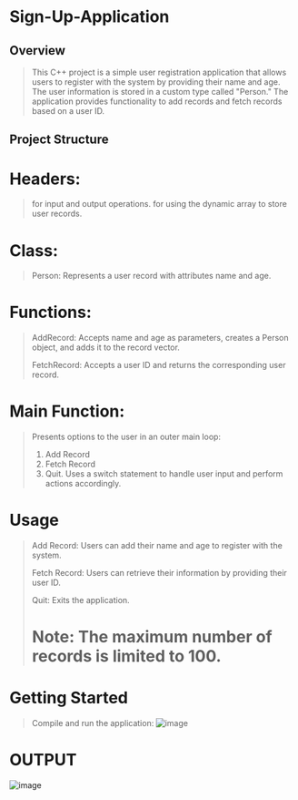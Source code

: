 # Sign-Up-Application

## Overview
> This C++ project is a simple user registration application that allows users to register with the system by providing their name and age.
> The user information is stored in a custom type called "Person." The application provides functionality to add records and fetch records based on a user ID.

## Project Structure
# Headers:
> <iostream> for input and output operations.
> <vector> for using the dynamic array to store user records.

# Class:
> Person: Represents a user record with attributes name and age.

# Functions:
> AddRecord: Accepts name and age as parameters, creates a Person object, and adds it to the record vector.
> 
> FetchRecord: Accepts a user ID and returns the corresponding user record.

# Main Function:
> Presents options to the user in an outer main loop:
> 1. Add Record
> 2. Fetch Record
> 3. Quit.
> Uses a switch statement to handle user input and perform actions accordingly.

# Usage
> Add Record:
> Users can add their name and age to register with the system.
> 
> Fetch Record:
>Users can retrieve their information by providing their user ID.
> 
>Quit:
>Exits the application.
> # Note: The maximum number of records is limited to 100.

# Getting Started

> Compile and run the application:
> ![image](https://github.com/Ahmed-El-Askary/Sign-Up-Application/assets/134425344/c301cb8b-e2d2-426a-92e6-ce56efb519f5)
>

# OUTPUT 
![image](https://github.com/Ahmed-El-Askary/Sign-Up-Application/assets/134425344/e4867106-cfad-47d5-bd47-b05c8f06984d)


